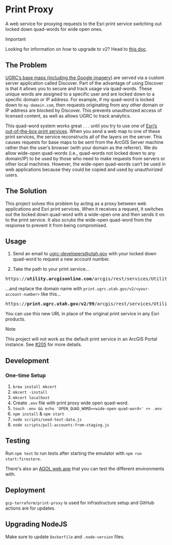 # Print Proxy

A web service for proxying requests to the Esri print service switching out locked down quad-words for wide open ones.

> [!IMPORTANT]
> Looking for information on how to upgrade to v2? Head to [this doc](docs/v2-migration.md).

## The Problem

[UGRC’s base maps (including the Google imagery)](https://gis.utah.gov/discover/) are served via a custom server application called Discover. Part of the advantage of using Discover is that it allows you to secure and track usage via quad-words. These unique words are assigned to a specific user and are locked down to a specific domain or IP address. For example, if my quad-word is locked down to `my-domain.com`, then requests originating from any other domain or IP address are blocked by Discover. This prevents unauthorized access of licensed content, as well as allows UGRC to track analytics.

This quad-word system works great . . . until you try to use one of [Esri’s out-of-the-box print services](https://utility.arcgisonline.com/arcgis/rest/services/Utilities/PrintingTools/GPServer). When you send a web map to one of these print services, the service reconstructs all of the layers on the server. This causes requests for base maps to be sent from the ArcGIS Server machine rather than the user’s browser (with your domain as the referrer). We do allow wide-open quad-words (i.e., quad-words not locked down to any domain/IP) to be used by those who need to make requests from servers or other local machines. However, the wide-open quad-words can’t be used in web applications because they could be copied and used by unauthorized users.

## The Solution

This project solves this problem by acting as a proxy between web applications and Esri print services. When it receives a request, it switches out the locked down quad-word with a wide-open one and then sends it on to the print service. It also scrubs the wide-open quad-word from the response to prevent it from being compromised.

## Usage

1. Send an email to [ugrc-developers@utah.gov](mailto:ugrc-developers@utah.gov) with your locked down quad-word to request a new account number.

1. Take the path to your print service...

<!-- markdownlint-disable MD033 -->
<pre>
https://<b>utility.arcgisonline.com</b>/arcgis/rest/services/Utilities/PrintingTools/GPServer/Export%20Web%20Map%20Task
</pre>

...and replace the domain name with `print.ugrc.utah.gov/v2/<your-account-number>` like this...

<pre>
https://<b>print.ugrc.utah.gov/v2/99</b>/arcgis/rest/services/Utilities/PrintingTools/GPServer/Export%20Web%20Map%20Task
</pre>
<!-- markdownlint-enable MD033 -->

You can use this new URL in place of the original print service in any Esri products.

> [!NOTE]
> This project will not work as the default print service in an ArcGIS Portal instance. See [#205](https://github.com/agrc/serverless-print-proxy/issues/205) for more details.

## Development

### One-time Setup

1. `brew install mkcert`
1. `mkcert -install`
1. `mkcert localhost`
1. Create `.env` file with print proxy wide open quad-word.
1. `touch .env && echo 'OPEN_QUAD_WORD=<wide-open-quad-word>' >> .env`
1. `npm install` & `npm start`
1. `node scripts/seed-test-data.js`
1. `node scripts/pull-accounts-from-staging.js`

## Testing

Run `npm test` to run tests after starting the emulator with `npm run start:firestore`.

There's also an [AGOL web app](https://experience.arcgis.com/experience/2ade141aca3244ee99b8e16185a76f32) that you can test the different environments with.

## Deployment

`gcp-terraform/print-proxy` is used for infrastructure setup and GitHub actions are for updates.

## Upgrading NodeJS

Make sure to update `Dockerfile` and `.node-version` files.
